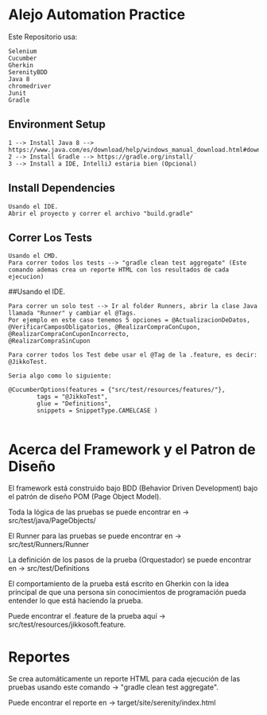 # Alejo Automation Practice
Este Repositorio usa:
```
Selenium
Cucumber
Gherkin
SerenityBDD
Java 8
chromedriver
Junit
Gradle
```

## Environment Setup

```
1 --> Install Java 8 --> https://www.java.com/es/download/help/windows_manual_download.html#download
2 --> Install Gradle --> https://gradle.org/install/
3 --> Install a IDE, IntelliJ estaria bien (Opcional)
```

## Install Dependencies

```
Usando el IDE.
Abrir el proyecto y correr el archivo "build.gradle"
```

## Correr Los Tests

```
Usando el CMD.
Para correr todos los tests --> "gradle clean test aggregate" (Este comando ademas crea un reporte HTML con los resultados de cada ejecucion)
```

##Usando el IDE.

```
Para correr un solo test --> Ir al folder Runners, abrir la clase Java llamada "Runner" y cambiar el @Tags. 
Por ejemplo en este caso tenemos 5 opciones = @ActualizacionDeDatos,  @VerificarCamposObligatorios, @RealizarCompraConCupon,  @RealizarCompraConCuponIncorrecto, 
@RealizarCompraSinCupon

Para correr todos los Test debe usar el @Tag de la .feature, es decir: @JikkoTest. 

Seria algo como lo siguiente:

@CucumberOptions(features = {"src/test/resources/features/"},
        tags = "@JikkoTest",
        glue = "Definitions",
        snippets = SnippetType.CAMELCASE )
			
```
		
# Acerca del Framework y el Patron de Diseño

El framework está construido bajo BDD (Behavior Driven Development) bajo el patrón de diseño POM (Page Object Model).

Toda la lógica de las pruebas se puede encontrar en -> src/test/java/PageObjects/ 

El Runner para las pruebas se puede encontrar en -> src/test/Runners/Runner

La definición de los pasos de la prueba (Orquestador) se puede encontrar en -> src/test/Definitions

El comportamiento de la prueba está escrito en Gherkin con la idea principal de que una persona sin conocimientos de programación pueda entender 
lo que está haciendo la prueba.  

Puede encontrar el .feature de la prueba aquí -> src/test/resources/jikkosoft.feature.

# Reportes

Se crea automáticamente un reporte HTML para cada ejecución de las pruebas usando este comando -> "gradle clean test aggregate".

Puede encontrar el reporte en -> target/site/serenity/index.html